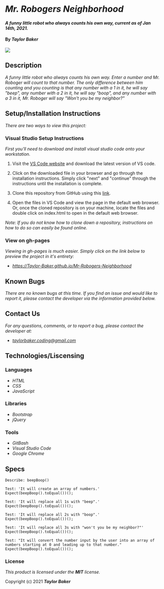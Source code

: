 # _Mr. Robogers Neighborhood_

#### _A funny little robot who always counts his own way, current as of Jan 14th, 2021._

#### By _**Taylor Baker**_

<img src="img/" style="max-width:360px;">

## Description

_A funny little robot who always counts his own way. Enter a number and Mr. Roboger will count to that number. The only difference between him counting and you counting is that any number with a 1 in it, he will say "beep", any number with a 2 in it, he will say "boop", and any number with a 3 in it, Mr. Roboger will say "Won't you be my neighbor?"_

## Setup/Installation Instructions

_There are two ways to view this project:_

### Visual Studio Setup Instructions

_First you'll need to download and install visual studio code onto your workstation._

1. Visit the [VS Code website](https://code.visualstudio.com/) and download the latest version of VS code.

2. Click on the downloaded file in your browser and go through the installation instructions. Simply click "next" and "continue" through the instructions until the installation is complete.

3. Clone this repository from GitHub using this [link](https://github.com/Taylor-Baker/Mr-Robogers-Neighborhood.git).

4. Open the files in VS Code and view the page in the default web browser. Or, once the cloned repository is on your machine, locate the files and double click on index.html to open in the default web browser.

_Note: If you do not know how to clone down a repository, instructions on how to do so can easily be found online._

### View on gh-pages

_Viewing in gh-pages is much easier. Simply click on the link below to preview the project in it's entirety:_

* _https://Taylor-Baker.github.io/Mr-Robogers-Neighborhood_

## Known Bugs

_There are no known bugs at this time. If you find an issue and would like to report it, please contact the developer via the information provided below._

## Contact Us

_For any questions, comments, or to report a bug, please contact the developer at:_

* _<taylorbaker.coding@gmail.com>_

## Technologies/Liscensing

### Languages

* _HTML_
* _CSS_
* _JavaScript_

### Libraries

* _Bootstrap_
* _jQuery_

### Tools

* _GitBash_
* _Visual Studio Code_
* _Google Chrome_

## Specs
```
Describe: beepBoop()

Test: 'It will create an array of numbers.'
Expect(beepBoop().toEqual())();

Test: 'It will replace all 1s with "beep".'
Expect(beepBoop().toEqual())();

Test: 'It will replace all 2s with "boop".'
Expect(beepBoop().toEqual())();

Test: 'It will replace all 3s with "won't you be my neighbor?"'
Expect(beepBoop().toEqual())();

Test: "It will convert the number input by the user into an array of numbers starting at 0 and leading up to that number."
Expect(beepBoop().toEqual())();
```

### License

*This product is licensed under the **MIT** license.*

Copyright (c) 2021 **_Taylor Baker_**